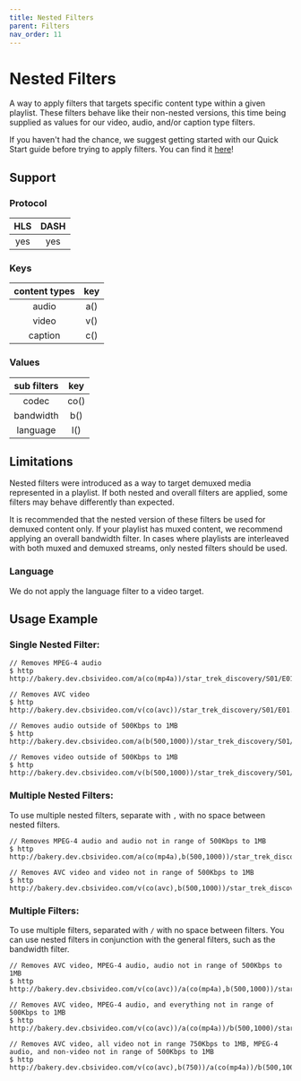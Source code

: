 ```yaml
---
title: Nested Filters
parent: Filters
nav_order: 11
---
```


# Nested Filters
A way to apply filters that targets specific content type within a given playlist. These filters behave like their non-nested versions, this time being supplied as values for our video, audio, and/or caption type filters. 

If you haven't had the chance, we suggest getting started with our Quick Start guide before trying to apply filters. You can find it <a href="/bakery/quick-start/2020/03/05/quick-start.html">here</a>!

## Support

### Protocol

HLS | DASH |
:--:|:----:|
yes | yes  |

### Keys

| content types | key |
|:-------------:|:---:|
| audio         | a() |
| video         | v() |
| caption       | c() |

### Values

| sub filters | key  |
|:----------:|:----:|
| codec      | co() |
| bandwidth  | b()  |
| language   | l()  |


## Limitations
Nested filters were introduced as a way to target demuxed media represented in a playlist. If both nested and overall filters are applied, some filters may behave differently than expected. 

It is recommended that the nested version of these filters be used for demuxed content only. If your playlist has muxed content, we recommend applying an overall bandwidth filter. In cases where playlists are interleaved with both muxed and demuxed streams, only nested filters should be used.

### Language
We do not apply the language filter to a video target. 

## Usage Example
### Single Nested Filter:

    // Removes MPEG-4 audio
    $ http http://bakery.dev.cbsivideo.com/a(co(mp4a))/star_trek_discovery/S01/E01.m3u8

    // Removes AVC video
    $ http http://bakery.dev.cbsivideo.com/v(co(avc))/star_trek_discovery/S01/E01.m3u8

    // Removes audio outside of 500Kbps to 1MB
    $ http http://bakery.dev.cbsivideo.com/a(b(500,1000))/star_trek_discovery/S01/E01.m3u8

    // Removes video outside of 500Kbps to 1MB
    $ http http://bakery.dev.cbsivideo.com/v(b(500,1000))/star_trek_discovery/S01/E01.m3u8

### Multiple Nested Filters:
To use multiple nested filters, separate with `,` with no space between nested filters.

    // Removes MPEG-4 audio and audio not in range of 500Kbps to 1MB
    $ http http://bakery.dev.cbsivideo.com/a(co(mp4a),b(500,1000))/star_trek_discovery/S01/E01.m3u8

    // Removes AVC video and video not in range of 500Kbps to 1MB
    $ http http://bakery.dev.cbsivideo.com/v(co(avc),b(500,1000))/star_trek_discovery/S01/E01.m3u8

### Multiple Filters:
To use multiple filters, separated with `/` with no space between filters. You can use nested filters in conjunction with the general filters, such as the bandwidth filter.

    // Removes AVC video, MPEG-4 audio, audio not in range of 500Kbps to 1MB
    $ http http://bakery.dev.cbsivideo.com/v(co(avc))/a(co(mp4a),b(500,1000))/star_trek_discovery/S01/E01.m3u8

    // Removes AVC video, MPEG-4 audio, and everything not in range of 500Kbps to 1MB
    $ http http://bakery.dev.cbsivideo.com/v(co(avc))/a(co(mp4a))/b(500,1000)/star_trek_discovery/S01/E01.m3u8

    // Removes AVC video, all video not in range 750Kbps to 1MB, MPEG-4 audio, and non-video not in range of 500Kbps to 1MB
    $ http http://bakery.dev.cbsivideo.com/v(co(avc),b(750))/a(co(mp4a))/b(500,1000)/star_trek_discovery/S01/E01.m3u8